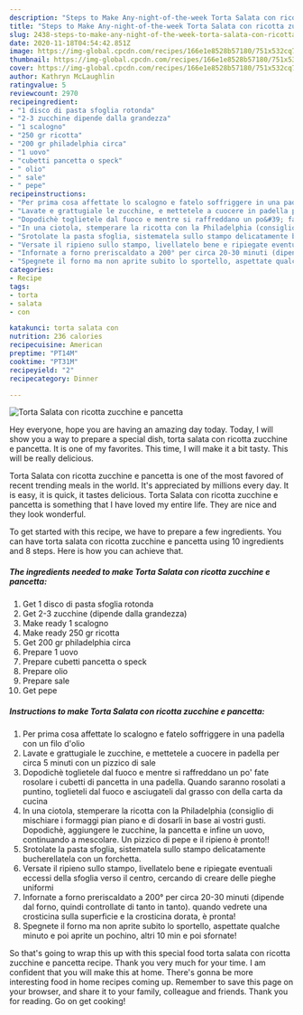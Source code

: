 ```yaml
---
description: "Steps to Make Any-night-of-the-week Torta Salata con ricotta zucchine e pancetta"
title: "Steps to Make Any-night-of-the-week Torta Salata con ricotta zucchine e pancetta"
slug: 2438-steps-to-make-any-night-of-the-week-torta-salata-con-ricotta-zucchine-e-pancetta
date: 2020-11-18T04:54:42.851Z
image: https://img-global.cpcdn.com/recipes/166e1e8528b57180/751x532cq70/torta-salata-con-ricotta-zucchine-e-pancetta-recipe-main-photo.jpg
thumbnail: https://img-global.cpcdn.com/recipes/166e1e8528b57180/751x532cq70/torta-salata-con-ricotta-zucchine-e-pancetta-recipe-main-photo.jpg
cover: https://img-global.cpcdn.com/recipes/166e1e8528b57180/751x532cq70/torta-salata-con-ricotta-zucchine-e-pancetta-recipe-main-photo.jpg
author: Kathryn McLaughlin
ratingvalue: 5
reviewcount: 2970
recipeingredient:
- "1 disco di pasta sfoglia rotonda"
- "2-3 zucchine dipende dalla grandezza"
- "1 scalogno"
- "250 gr ricotta"
- "200 gr philadelphia circa"
- "1 uovo"
- "cubetti pancetta o speck"
- " olio"
- " sale"
- " pepe"
recipeinstructions:
- "Per prima cosa affettate lo scalogno e fatelo soffriggere in una padella con un filo d&#39;olio"
- "Lavate e grattugiale le zucchine, e mettetele a cuocere in padella per circa 5 minuti con un pizzico di sale"
- "Dopodichè toglietele dal fuoco e mentre si raffreddano un po&#39; fate rosolare i cubetti di pancetta in una padella. Quando saranno rosolati a puntino, toglieteli dal fuoco e asciugateli dal grasso con della carta da cucina"
- "In una ciotola, stemperare la ricotta con la Philadelphia (consiglio di mischiare i formaggi pian piano e di dosarli in base ai vostri gusti. Dopodichè, aggiungere le zucchine, la pancetta e infine un uovo, continuando a mescolare. Un pizzico di pepe e il ripieno è pronto!!"
- "Srotolate la pasta sfoglia, sistematela sullo stampo delicatamente bucherellatela con un forchetta."
- "Versate il ripieno sullo stampo, livellatelo bene e ripiegate eventuali eccessi della sfoglia verso il centro, cercando di creare delle pieghe uniformi"
- "Infornate a forno preriscaldato a 200° per circa 20-30 minuti (dipende dal forno, quindi controllate di tanto in tanto). quando vedrete una crosticina sulla superficie e la crosticina dorata, è pronta!"
- "Spegnete il forno ma non aprite subito lo sportello, aspettate qualche minuto e poi aprite un pochino, altri 10 min e poi sfornate!"
categories:
- Recipe
tags:
- torta
- salata
- con

katakunci: torta salata con 
nutrition: 236 calories
recipecuisine: American
preptime: "PT14M"
cooktime: "PT31M"
recipeyield: "2"
recipecategory: Dinner

---
```



![Torta Salata con ricotta zucchine e pancetta](https://img-global.cpcdn.com/recipes/166e1e8528b57180/751x532cq70/torta-salata-con-ricotta-zucchine-e-pancetta-recipe-main-photo.jpg)

Hey everyone, hope you are having an amazing day today. Today, I will show you a way to prepare a special dish, torta salata con ricotta zucchine e pancetta. It is one of my favorites. This time, I will make it a bit tasty. This will be really delicious.



Torta Salata con ricotta zucchine e pancetta is one of the most favored of recent trending meals in the world. It's appreciated by millions every day. It is easy, it is quick, it tastes delicious. Torta Salata con ricotta zucchine e pancetta is something that I have loved my entire life. They are nice and they look wonderful.


To get started with this recipe, we have to prepare a few ingredients. You can have torta salata con ricotta zucchine e pancetta using 10 ingredients and 8 steps. Here is how you can achieve that.

<!--inarticleads1-->

##### The ingredients needed to make Torta Salata con ricotta zucchine e pancetta:

1. Get 1 disco di pasta sfoglia rotonda
1. Get 2-3 zucchine (dipende dalla grandezza)
1. Make ready 1 scalogno
1. Make ready 250 gr ricotta
1. Get 200 gr philadelphia circa
1. Prepare 1 uovo
1. Prepare cubetti pancetta o speck
1. Prepare  olio
1. Prepare  sale
1. Get  pepe




<!--inarticleads2-->

##### Instructions to make Torta Salata con ricotta zucchine e pancetta:

1. Per prima cosa affettate lo scalogno e fatelo soffriggere in una padella con un filo d&#39;olio
1. Lavate e grattugiale le zucchine, e mettetele a cuocere in padella per circa 5 minuti con un pizzico di sale
1. Dopodichè toglietele dal fuoco e mentre si raffreddano un po&#39; fate rosolare i cubetti di pancetta in una padella. Quando saranno rosolati a puntino, toglieteli dal fuoco e asciugateli dal grasso con della carta da cucina
1. In una ciotola, stemperare la ricotta con la Philadelphia (consiglio di mischiare i formaggi pian piano e di dosarli in base ai vostri gusti. Dopodichè, aggiungere le zucchine, la pancetta e infine un uovo, continuando a mescolare. Un pizzico di pepe e il ripieno è pronto!!
1. Srotolate la pasta sfoglia, sistematela sullo stampo delicatamente bucherellatela con un forchetta.
1. Versate il ripieno sullo stampo, livellatelo bene e ripiegate eventuali eccessi della sfoglia verso il centro, cercando di creare delle pieghe uniformi
1. Infornate a forno preriscaldato a 200° per circa 20-30 minuti (dipende dal forno, quindi controllate di tanto in tanto). quando vedrete una crosticina sulla superficie e la crosticina dorata, è pronta!
1. Spegnete il forno ma non aprite subito lo sportello, aspettate qualche minuto e poi aprite un pochino, altri 10 min e poi sfornate!




So that's going to wrap this up with this special food torta salata con ricotta zucchine e pancetta recipe. Thank you very much for your time. I am confident that you will make this at home. There's gonna be more interesting food in home recipes coming up. Remember to save this page on your browser, and share it to your family, colleague and friends. Thank you for reading. Go on get cooking!
